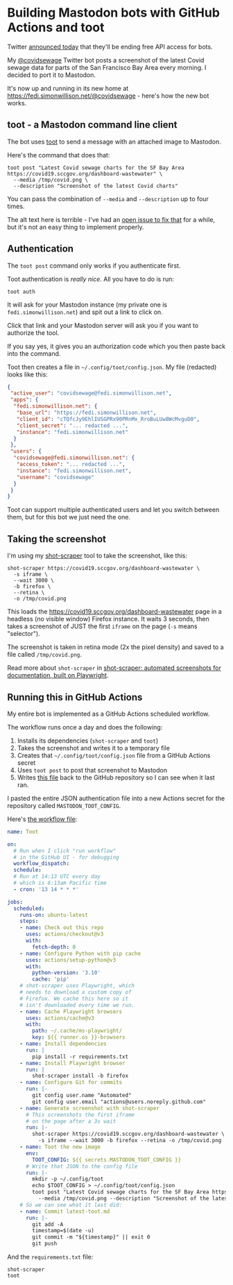 # Building Mastodon bots with GitHub Actions and toot

Twitter [announced today](https://twitter.com/TwitterDev/status/1621026986784337922) that they'll be ending free API access for bots.

My [@covidsewage](https://twitter.com/covidsewage) Twitter bot posts a screenshot of the latest Covid sewage data for parts of the San Francisco Bay Area every morning. I decided to port it to Mastodon.

It's now up and running in its new home at https://fedi.simonwillison.net/@covidsewage - here's how the new bot works.

## toot - a Mastodon command line client

The bot uses [toot](https://toot.readthedocs.io/) to send a message with an attached image to Mastodon.

Here's the command that does that:
```
toot post "Latest Covid sewage charts for the SF Bay Area https://covid19.sccgov.org/dashboard-wastewater" \
  --media /tmp/covid.png \
  --description "Screenshot of the latest Covid charts"
```
You can pass the combination of `--media` and `--description` up to four times.

The alt text here is terrible - I've had an [open issue to fix that](https://github.com/simonw/covidsewage-bot/issues/2) for a while, but it's not an easy thing to implement properly.

## Authentication

The `toot post` command only works if you authenticate first.

Toot authentication is _really nice_. All you have to do is run:

```
toot auth
```
It will ask for your Mastodon instance (my private one is `fedi.simonwillison.net`) and spit out a link to click on.

Click that link and your Mastodon server will ask you if you want to authorize the tool.

If you say yes, it gives you an authorization code which you then paste back into the command.

Toot then creates a file in `~/.config/toot/config.json`. My file (redacted) looks like this:

```json
{
 "active_user": "covidsewage@fedi.simonwillison.net",
 "apps": {
  "fedi.simonwillison.net": {
   "base_url": "https://fedi.simonwillison.net",
   "client_id": "cTQfcJy9EhlIUSGPRx90PRnMx_RroBuLUw8WcMvguD0",
   "client_secret": "... redacted ...",
   "instance": "fedi.simonwillison.net"
  }
 },
 "users": {
  "covidsewage@fedi.simonwillison.net": {
   "access_token": "... redacted ...",
   "instance": "fedi.simonwillison.net",
   "username": "covidsewage"
  }
 }
}
```
Toot can support multiple authenticated users and let you switch between them, but for this bot we just need the one.

## Taking the screenshot

I'm using my [shot-scraper](https://shot-scraper.datasette.io/) tool to take the screenshot, like this:

```
shot-scraper https://covid19.sccgov.org/dashboard-wastewater \
  -s iframe \
  --wait 3000 \
  -b firefox \
  --retina \
  -o /tmp/covid.png
```
This loads the https://covid19.sccgov.org/dashboard-wastewater page in a headless (no visible window) Firefox instance. It waits 3 seconds, then takes a screenshot of JUST the first `iframe` on the page (`-s` means "selector").

The screenshot is taken in retina mode (2x the pixel density) and saved to a file called `/tmp/covid.png`.

Read more about `shot-scraper` in [shot-scraper: automated screenshots for documentation, built on Playwright](https://simonwillison.net/2022/Mar/10/shot-scraper/).

## Running this in GitHub Actions

My entire bot is implemented as a GitHub Actions scheduled workflow.

The workflow runs once a day and does the following:

1. Installs its dependencies (`shot-scraper` and `toot`)
2. Takes the screenshot and writes it to a temporary file
3. Creates that `~/.config/toot/config.json` file from a GitHub Actions secret
4. Uses `toot post` to post that screenshot to Mastodon
5. Writes [this file](https://github.com/simonw/covidsewage-bot/blob/main/latest-toot.md) back to the GitHub repository so I can see when it last ran.

I pasted the entire JSON authentication file into a new Actions secret for the repository called `MASTODON_TOOT_CONFIG`.

Here's [the workflow file](https://github.com/simonw/covidsewage-bot/blob/main/.github/workflows/toot.yml):

```yaml
name: Toot

on:
  # Run when I click "run workflow"
  # in the GitHub UI - for debugging
  workflow_dispatch:
  schedule:
  # Run at 14:13 UTC every day
  # which is 6:13am Pacific time
  - cron: '13 14 * * *'

jobs:
  scheduled:
    runs-on: ubuntu-latest
    steps:
    - name: Check out this repo
      uses: actions/checkout@v3
      with:
        fetch-depth: 0
    - name: Configure Python with pip cache
      uses: actions/setup-python@v3
      with:
        python-version: '3.10'
        cache: 'pip'
    # shot-scraper uses Playwright, which
    # needs to download a custom copy of
    # Firefox. We cache this here so it
    # isn't downloaded every time we run.
    - name: Cache Playwright browsers
      uses: actions/cache@v3
      with:
        path: ~/.cache/ms-playwright/
        key: ${{ runner.os }}-browsers
    - name: Install dependencies
      run: |
        pip install -r requirements.txt
    - name: Install Playwright browser
      run: |
        shot-scraper install -b firefox
    - name: Configure Git for commits
      run: |-
        git config user.name "Automated"
        git config user.email "actions@users.noreply.github.com"
    - name: Generate screenshot with shot-scraper
      # This screenshots the first iframe
      # on the page after a 3s wait
      run: |-
        shot-scraper https://covid19.sccgov.org/dashboard-wastewater \
          -s iframe --wait 3000 -b firefox --retina -o /tmp/covid.png
    - name: Toot the new image
      env:
        TOOT_CONFIG: ${{ secrets.MASTODON_TOOT_CONFIG }}
      # Write that JSON to the config file
      run: |-
        mkdir -p ~/.config/toot
        echo $TOOT_CONFIG > ~/.config/toot/config.json
        toot post "Latest Covid sewage charts for the SF Bay Area https://covid19.sccgov.org/dashboard-wastewater" \
          --media /tmp/covid.png --description "Screenshot of the latest Covid charts" > latest-toot.md
    # So we can see what it last did:
    - name: Commit latest-toot.md
      run: |-
        git add -A
        timestamp=$(date -u)
        git commit -m "${timestamp}" || exit 0
        git push
```
And the `requirements.txt` file:
```
shot-scraper
toot
```

